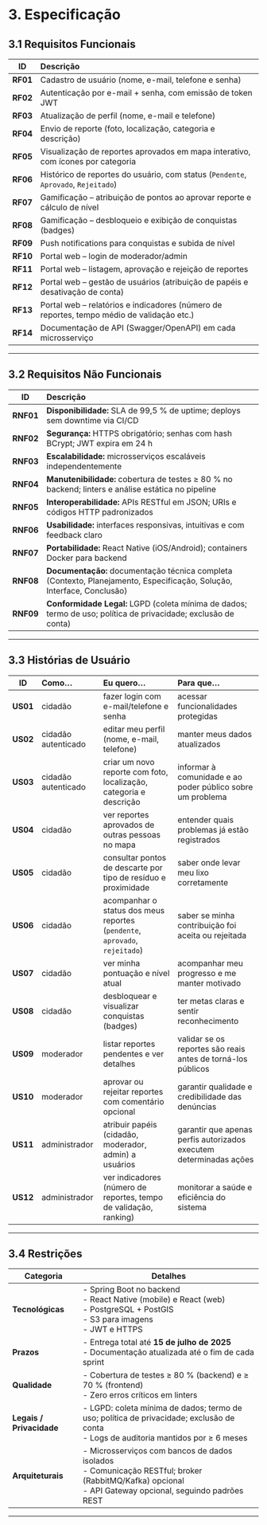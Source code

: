 # 3. Especificação

## 3.1 Requisitos Funcionais

|  **ID**  | **Descrição**                                                                             |
| :------: | :---------------------------------------------------------------------------------------- |
| **RF01** | Cadastro de usuário (nome, e-mail, telefone e senha)                                      |
| **RF02** | Autenticação por e-mail + senha, com emissão de token JWT                                 |
| **RF03** | Atualização de perfil (nome, e-mail e telefone)                                           |
| **RF04** | Envio de reporte (foto, localização, categoria e descrição)                               |
| **RF05** | Visualização de reportes aprovados em mapa interativo, com ícones por categoria           |
| **RF06** | Histórico de reportes do usuário, com status (`Pendente`, `Aprovado`, `Rejeitado`)        |
| **RF07** | Gamificação – atribuição de pontos ao aprovar reporte e cálculo de nível                  |
| **RF08** | Gamificação – desbloqueio e exibição de conquistas (badges)                               |
| **RF09** | Push notifications para conquistas e subida de nível                                      |
| **RF10** | Portal web – login de moderador/admin                                                     |
| **RF11** | Portal web – listagem, aprovação e rejeição de reportes                                   |
| **RF12** | Portal web – gestão de usuários (atribuição de papéis e desativação de conta)             |
| **RF13** | Portal web – relatórios e indicadores (número de reportes, tempo médio de validação etc.) |
| **RF14** | Documentação de API (Swagger/OpenAPI) em cada microsserviço                               |

---

## 3.2 Requisitos Não Funcionais

|   **ID**  | **Descrição**                                                                                                          |
| :-------: | :--------------------------------------------------------------------------------------------------------------------- |
| **RNF01** | **Disponibilidade:** SLA de 99,5 % de uptime; deploys sem downtime via CI/CD                                           |
| **RNF02** | **Segurança:** HTTPS obrigatório; senhas com hash BCrypt; JWT expira em 24 h                                           |
| **RNF03** | **Escalabilidade:** microsserviços escaláveis independentemente                                                        |
| **RNF04** | **Manutenibilidade:** cobertura de testes ≥ 80 % no backend; linters e análise estática no pipeline                    |
| **RNF05** | **Interoperabilidade:** APIs RESTful em JSON; URIs e códigos HTTP padronizados                                         |
| **RNF06** | **Usabilidade:** interfaces responsivas, intuitivas e com feedback claro                                               |
| **RNF07** | **Portabilidade:** React Native (iOS/Android); containers Docker para backend                                          |
| **RNF08** | **Documentação:** documentação técnica completa (Contexto, Planejamento, Especificação, Solução, Interface, Conclusão) |
| **RNF09** | **Conformidade Legal:** LGPD (coleta mínima de dados; termo de uso; política de privacidade; exclusão de conta)        |

---

## 3.3 Histórias de Usuário

|  **ID**  | **Como…**           | **Eu quero…**                                                               | **Para que…**                                                      |
| :------: | :------------------ | :-------------------------------------------------------------------------- | :----------------------------------------------------------------- |
| **US01** | cidadão             | fazer login com e-mail/telefone e senha                                     | acessar funcionalidades protegidas                                 |
| **US02** | cidadão autenticado | editar meu perfil (nome, e-mail, telefone)                                  | manter meus dados atualizados                                      |
| **US03** | cidadão autenticado | criar um novo reporte com foto, localização, categoria e descrição          | informar à comunidade e ao poder público sobre um problema         |
| **US04** | cidadão             | ver reportes aprovados de outras pessoas no mapa                            | entender quais problemas já estão registrados                      |
| **US05** | cidadão             | consultar pontos de descarte por tipo de resíduo e proximidade              | saber onde levar meu lixo corretamente                             |
| **US06** | cidadão             | acompanhar o status dos meus reportes (`pendente`, `aprovado`, `rejeitado`) | saber se minha contribuição foi aceita ou rejeitada                |
| **US07** | cidadão             | ver minha pontuação e nível atual                                           | acompanhar meu progresso e me manter motivado                      |
| **US08** | cidadão             | desbloquear e visualizar conquistas (badges)                                | ter metas claras e sentir reconhecimento                           |
| **US09** | moderador           | listar reportes pendentes e ver detalhes                                    | validar se os reportes são reais antes de torná-los públicos       |
| **US10** | moderador           | aprovar ou rejeitar reportes com comentário opcional                        | garantir qualidade e credibilidade das denúncias                   |
| **US11** | administrador       | atribuir papéis (cidadão, moderador, admin) a usuários                      | garantir que apenas perfis autorizados executem determinadas ações |
| **US12** | administrador       | ver indicadores (número de reportes, tempo de validação, ranking)           | monitorar a saúde e eficiência do sistema                          |
---

## 3.4 Restrições

| **Categoria**            | **Detalhes**                                                                                                                                              |
| ------------------------ | --------------------------------------------------------------------------------------------------------------------------------------------------------- |
| **Tecnológicas**         | - Spring Boot no backend<br>- React Native (mobile) e React (web)<br>- PostgreSQL + PostGIS<br>- S3 para imagens<br>- JWT e HTTPS                         |
| **Prazos**               | - Entrega total até **15 de julho de 2025**<br>- Documentação atualizada até o fim de cada sprint                                                         |
| **Qualidade**            | - Cobertura de testes ≥ 80 % (backend) e ≥ 70 % (frontend)<br>- Zero erros críticos em linters                                                            |
| **Legais / Privacidade** | - LGPD: coleta mínima de dados; termo de uso; política de privacidade; exclusão de conta<br>- Logs de auditoria mantidos por ≥ 6 meses                    |
| **Arquiteturais**        | - Microsserviços com bancos de dados isolados<br>- Comunicação RESTful; broker (RabbitMQ/Kafka) opcional<br>- API Gateway opcional, seguindo padrões REST |

---
